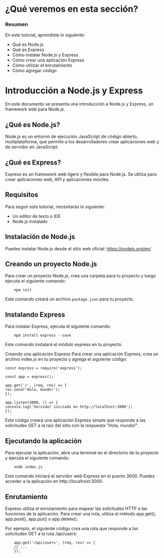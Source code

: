 # ¿Qué veremos en esta sección?
### Resumen
En este tutorial, aprendiste lo siguiente:

- Qué es Node.js
- Qué es Express
- Cómo instalar Node.js y Express
- Cómo crear una aplicación Express
- Cómo utilizar el enrutamiento
- Cómo agregar código

# Introducción a Node.js y Express

En este documento se presenta una introducción a Node.js y Express, un framework web para Node.js.

## ¿Qué es Node.js?

Node.js es un entorno de ejecución JavaScript de código abierto, multiplataforma, que permite a los desarrolladores crear aplicaciones web y de servidor en JavaScript.

## ¿Qué es Express?

Express es un framework web ligero y flexible para Node.js. Se utiliza para crear aplicaciones web, API y aplicaciones móviles.

## Requisitos

Para seguir este tutorial, necesitarás lo siguiente:

* Un editor de texto o IDE
* Node.js instalado

## Instalación de Node.js

Puedes instalar Node.js desde el sitio web oficial: https://nodejs.org/en/

## Creando un proyecto Node.js

Para crear un proyecto Node.js, crea una carpeta para tu proyecto y luego ejecuta el siguiente comando:

```
    npm init
```

Este comando creará un archivo `package.json` para tu proyecto.

## Instalando Express

Para instalar Express, ejecuta el siguiente comando:

```
    npm install express --save
```

Este comando instalará el módulo express en tu proyecto.

Creando una aplicación Express
Para crear una aplicación Express, crea un archivo index.js en tu proyecto y agrega el siguiente código:

```
const express = require('express');

const app = express();

app.get('/', (req, res) => {
res.send('Hola, mundo!');
});

app.listen(3000, () => {
console.log('Servidor iniciado en http://localhost:3000');
});
```

Este código creará una aplicación Express simple que responde a las solicitudes GET a la raíz del sitio con la respuesta "Hola, mundo!".

## Ejecutando la aplicación
Para ejecutar la aplicación, abre una terminal en el directorio de tu proyecto y ejecuta el siguiente comando:

```
    node index.js
```

Este comando iniciará el servidor web Express en el puerto 3000. Puedes acceder a la aplicación en http://localhost:3000.

## Enrutamiento
Express utiliza el enrutamiento para mapear las solicitudes HTTP a las funciones de la aplicación. Para crear una ruta, utiliza el método app.get(), app.post(), app.put() o app.delete().

Por ejemplo, el siguiente código crea una ruta que responde a las solicitudes GET a la ruta /api/users:

```
    app.get('/api/users', (req, res) => {
    // ...
    });
```

